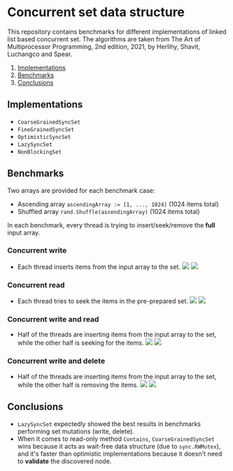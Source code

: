 # Concurrent set data structure 
This repository contains benchmarks for different implementations of linked list based concurrent set. 
The algorithms are taken from The Art of Multiprocessor Programming, 2nd edition, 2021, by Herlihy, Shavit, Luchangco and Spear.

1. [Implementations](#Implementations)
2. [Benchmarks](#Benchmarks)
3. [Conclusions](#Conclusions)

## Implementations

- `CoarseGrainedSyncSet`
- `FineGrainedSyncSet`
- `OptimisticSyncSet`
- `LazySyncSet`
- `NonBlockingSet`

## Benchmarks

Two arrays are provided for each benchmark case:

- Ascending array `ascendingArray := [1, ..., 1024]` (1024 items total)
- Shuffled array `rand.Shuffle(ascendingArray)` (1024 items total)

In each benchmark, every thread is trying to insert/seek/remove the **full** input array.

### Concurrent write
- Each thread inserts items from the input array to the set.
![](report/insert_ascending_array.svg)
![](report/insert_shuffled_array.svg)

### Concurrent read 
- Each thread tries to seek the items in the pre-prepared set.
![](report/contains_ascending_array.svg)
![](report/contains_shuffled_array.svg)
  
### Concurrent write and read
- Half of the threads are inserting items from the input array to the set, while the other half is seeking for the items.
![](report/insert_and_contains_ascending_array.svg)
![](report/insert_and_contains_shuffled_array.svg)

### Concurrent write and delete
- Half of the threads are inserting items from the input array to the set, while the other half is removing the items.
![](report/insert_and_remove_ascending_array.svg)
![](report/insert_and_remove_shuffled_array.svg)
  
## Conclusions

* `LazySyncSet` expectedly showed the best results in benchmarks performing set mutations (write, delete).
* When it comes to read-only method `Contains`, `CoarseGrainedSyncSet` wins because it acts as wait-free data structure (due to `sync.RWMutex`),
  and it's faster than optimistic implementations because it doesn't need to **validate** the discovered node.
